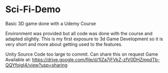 # Sci-Fi-Demo
Basic 3D game done with a Udemy Course

Environment was provided but all code was done with the course and adapted slightly. 
This is my first exposure to 3d Game Development so it is very short and more about getting used to the features.

Unity Source Code too large to commit. Can share this on request
Game Available at: https://drive.google.com/file/d/1IZa7jFVkZ-zfV0DHZmpdTb-QQYfojgI4/view?usp=sharing
